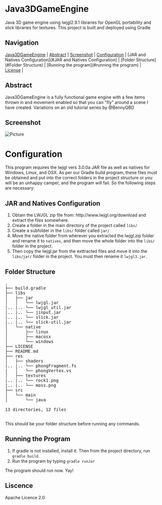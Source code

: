 Java3DGameEngine
================

Java 3D game engine using lwjgl2.9.1 libraries for OpenGL portability and slick libraries for textures. This project is built and deployed using Gradle

Navigation
-----------
[Java3DGameEngine](#java3dgameengine) |
[Abstract](#abstract) |
[Screenshot](#screenshot) |
[Configuration](#configuration) |
[JAR and Natives Configuration](#JAR and Natives Configuration) |
[Folder Structure](#Folder Structure) |
[Running the program](#running the program) |
[License](#license) |


Abstract
-------
Java3DGameEngine is a fully functional game engine with a few items thrown in and movement enabled so that you can "fly" around a scene I have created. Variations on an old tutorial series by @BennyQBD

Screenshot
----------
![Picture](http://rabbitfighter.net/wp-content/uploads/2014/12/Java3DGameEngine.png)


Configuration
==============================
This program requires the lwjgl vers 3.0.0a JAR file as well as natives for Windows, Linux, and OSX. As per our Gradle build program, these files must be obtained and put into the correct folders in the project structure or you will be an unhappy camper, and the program will fail. So the following steps are necessary:

JAR and Natives Configuration
-----------------------------
<ol>
<li>Obtain the LWJGL zip file from: http://www.lwjgl.org/download and extract the files somewhere.</li>
<li>Create a folder in the main directory of the project called <code>libs/</code></li>
<li>Create a subfolder in the <code>libs/</code> folder called <code>jar/</code></li>
<li>Move the native folder from wherever you extracted the lwjgl.zip folder and rename it to <code>natives</code>, and then move the whole folder into the <code>libs/</code> folder in the project.</li>
<li>Then copy the lwjgl.jar from the exttracted files and move it into the <code>libs/jar/</code> folder in the project. You must then rename it <code>lwjgl3.jar</code>.</li>
</ol>

Folder Structure
----------------
<pre>
.
├── build.gradle
├── libs
│   ├── jar
│   │   └── lwjgl.jar
|.. |.. └── lwjgl_util.jar
|.. |.. └── jinput.jar
|.. |.. └── slick.jar
|.. |.. └── slick-util.jar
│   └── native
│       ├── linux
│       ├── macosx
│       └── windows
├── LICENSE
├── README.md
├── res
│   ├── shaders
|.. |.. └── phongFragment.fs
|   │   └── phongVertex.vs
│   ├── textures
|.. |.. └── rock1.png
|.. |.. └── moss.png
├── src
│   └── main
│       └── java

13 directories, 12 files

</pre>

This should be your folder structure before running any commands.

Running the Program
-------------------
<ol>
<li>If gradle is not installed, install it. Then from the project directory, run <code>gradle build</code>.</li>
<li>Run the program by typing <code>gradle runJar</code></li>
</ol>

The program should run now. Yay!

Liscence
---------
Apache Licence 2.0







